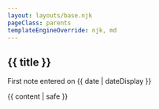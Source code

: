 ```yaml
---
layout: layouts/base.njk
pageClass: parents 
templateEngineOverride: njk, md
---
```


<h2>{{ title }}</h2>
<p class="date">
  First note entered on <time datetime="{{ date }}">{{ date | dateDisplay }}</time>
</p>
<main>
  {{ content | safe }}
</main>
